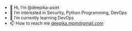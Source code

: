 - 👋 Hi, I’m @deepika-asiet
- 👀 I’m interested in Security, Python Programming, DevOps
- 🌱 I’m currently learning DevOps
- 📫 How to reach me deepika.mpm@gmail.com

<!---
deepika-asiet/deepika-asiet is a ✨ special ✨ repository because its `README.md` (this file) appears on your GitHub profile.
You can click the Preview link to take a look at your changes.
--->
